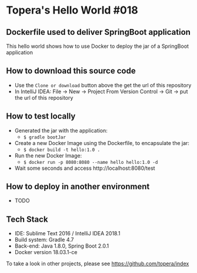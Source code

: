 # Topera's Hello World #018
## Dockerfile used to deliver SpringBoot application
This hello world shows how to use Docker to deploy the jar of a SpringBoot application

## How to download this source code
* Use the `Clone or download` button above the get the url of this repository
* In IntelliJ IDEA: File → New → Project From Version Control -> Git -> put the url of this repository

## How to test locally
* Generated the jar with the application:
    * `$ gradle bootJar`
* Create a new Docker Image using the Dockerfile, to encapsulate the jar:
    * `$ docker build -t hello:1.0 .`
* Run the new Docker Image:
    * `$ docker run -p 8080:8080 --name hello hello:1.0 -d`
* Wait some seconds and access http://localhost:8080/test

## How to deploy in another environment
* TODO

## Tech Stack
* IDE: Sublime Text 2016 / IntelliJ IDEA 2018.1
* Build system: Gradle 4.7
* Back-end: Java 1.8.0, Spring Boot 2.0.1
* Docker version 18.03.1-ce

To take a look in other projects, please see https://github.com/topera/index


